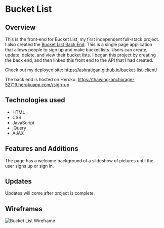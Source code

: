 # Bucket List 

## Overview
This is the front-end for Bucket List, my first independent full-stack project. I also created the [Bucket List Back End](https://github.com/ashratigan/bucket-list-api "Bucket List Back End"). This is a single page application that allows people to sign up and make bucket lists. Users can create, update, delete, and view their bucket lists. I began this project by creating the back end, and then linked this front end to the API that I had created. 

Check out my deployed site: https://ashratigan.github.io/bucket-list-client/

The back end is hosted on Heroku: https://thawing-anchorage-52719.herokuapp.com//sign-up

## Technologies used
- HTML
- CSS
- JavaScript
- jQuery
- AJAX

## Features and Additions
The page has a welcome background of a slideshow of pictures until the user signs up or sign in.

## Updates
Updates will come after project is complete.

## Wireframes
![Bucket List Wireframe](https://i.imgur.com/A2hi7hy.jpg)

